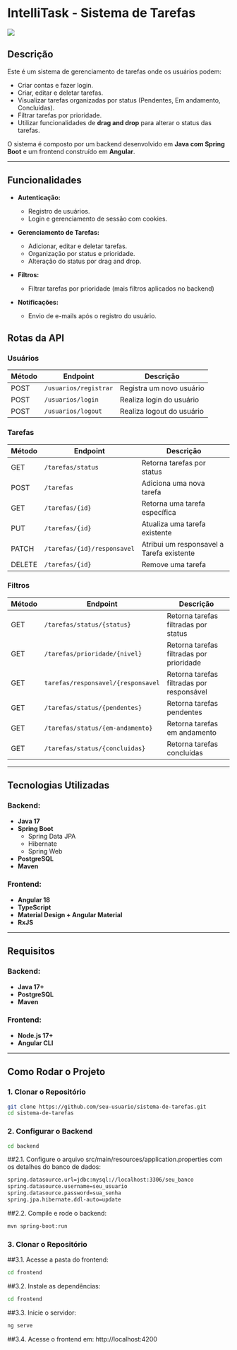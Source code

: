 # **IntelliTask - Sistema de Tarefas**
<img align="center" src="https://skillicons.dev/icons?i=java,spring,angular,postgres,aws">

## **Descrição**
Este é um sistema de gerenciamento de tarefas onde os usuários podem:
- Criar contas e fazer login.
- Criar, editar e deletar tarefas.
- Visualizar tarefas organizadas por status (Pendentes, Em andamento, Concluídas).
- Filtrar tarefas por prioridade.
- Utilizar funcionalidades de **drag and drop** para alterar o status das tarefas.

O sistema é composto por um backend desenvolvido em **Java com Spring Boot** e um frontend construído em **Angular**.

---

## **Funcionalidades**
- **Autenticação:**
  - Registro de usuários.
  - Login e gerenciamento de sessão com cookies.
  
- **Gerenciamento de Tarefas:**
  - Adicionar, editar e deletar tarefas.
  - Organização por status e prioridade.
  - Alteração do status por drag and drop.

- **Filtros:**
  - Filtrar tarefas por prioridade (mais filtros aplicados no backend)

- **Notificações:**
  - Envio de e-mails após o registro do usuário.
 
## **Rotas da API**

### **Usuários**
| Método | Endpoint              | Descrição                    |
|--------|-----------------------|------------------------------|
| POST   | `/usuarios/registrar` | Registra um novo usuário     |
| POST   | `/usuarios/login`     | Realiza login do usuário     |
| POST   | `/usuarios/logout`    | Realiza logout do usuário    |

### **Tarefas**
| Método | Endpoint                    | Descrição                     |
|--------|-----------------------------|-------------------------------|
| GET    | `/tarefas/status`           | Retorna tarefas por status    |
| POST   | `/tarefas`                  | Adiciona uma nova tarefa      |
| GET    | `/tarefas/{id}`             | Retorna uma tarefa específica |
| PUT    | `/tarefas/{id}`             | Atualiza uma tarefa existente |
| PATCH  | `/tarefas/{id}/responsavel` | Atribui um responsavel a Tarefa existente |
| DELETE | `/tarefas/{id}`             | Remove uma tarefa             |

### **Filtros**
| Método | Endpoint                           | Descrição                          |
|--------|------------------------------------|------------------------------------|
| GET    | `/tarefas/status/{status}`         | Retorna tarefas filtradas por status |
| GET    | `/tarefas/prioridade/{nivel}`      | Retorna tarefas filtradas por prioridade |
| GET    | `tarefas/responsavel/{responsavel` | Retorna tarefas filtradas por responsável |
| GET    | `/tarefas/status/{pendentes}`      | Retorna tarefas pendentes |
| GET    | `/tarefas/status/{em-andamento}`   | Retorna tarefas em andamento |
| GET    | `/tarefas/status/{concluidas}`     | Retorna tarefas concluídas |


---

## **Tecnologias Utilizadas**

### **Backend:**
- **Java 17**
- **Spring Boot**
  - Spring Data JPA
  - Hibernate
  - Spring Web
- **PostgreSQL**
- **Maven**

### **Frontend:**
- **Angular 18**
- **TypeScript**
- **Material Design + Angular Material**
- **RxJS**

---

## **Requisitos**

### **Backend:**
- **Java 17+**
- **PostgreSQL**
- **Maven**

### **Frontend:**
- **Node.js 17+**
- **Angular CLI**
---

## **Como Rodar o Projeto**

### **1. Clonar o Repositório**
```bash
git clone https://github.com/seu-usuario/sistema-de-tarefas.git
cd sistema-de-tarefas
```

### **2. Configurar o Backend**
```bash
cd backend
```
##2.1. Configure o arquivo src/main/resources/application.properties com os detalhes do banco de dados:
```bash
spring.datasource.url=jdbc:mysql://localhost:3306/seu_banco
spring.datasource.username=seu_usuario
spring.datasource.password=sua_senha
spring.jpa.hibernate.ddl-auto=update
```
##2.2. Compile e rode o backend:
```bash
mvn spring-boot:run
```

### **3. Clonar o Repositório**
##3.1. Acesse a pasta do frontend:
```bash
cd frontend
```
##3.2. Instale as dependências:
```bash
cd frontend
```
##3.3. Inicie o servidor:
```bash
ng serve
```
##3.4. Acesse o frontend em: http://localhost:4200
